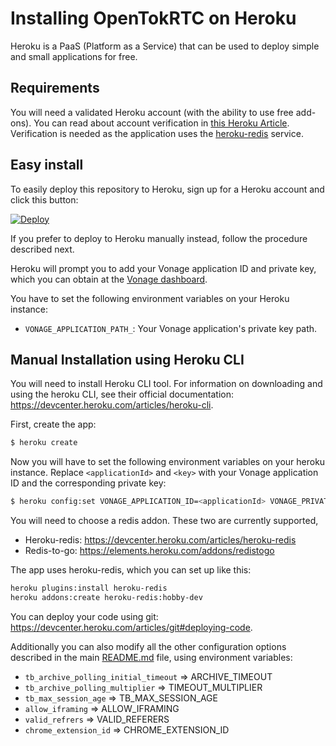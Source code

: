 # Installing OpenTokRTC on Heroku

Heroku is a PaaS (Platform as a Service) that can be used to deploy simple and small applications
for free.

## Requirements

You will need a validated Heroku account (with the ability to use free add-ons). You can read about account verification in [this Heroku Article](https://devcenter.heroku.com/articles/account-verification). Verification is needed as the application uses the [heroku-redis](https://devcenter.heroku.com/articles/heroku-redis) service.

## Easy install

To easily deploy this repository to Heroku, sign up for a Heroku account and click this
button:

[![Deploy](https://www.herokucdn.com/deploy/button.svg)](https://heroku.com/deploy?template=https://github.com/opentok/opentok-rtc)

If you prefer to deploy to Heroku manually instead, follow the procedure described next.

Heroku will prompt you to add your Vonage application ID and private key, which you can obtain at the [Vonage dashboard](https://dashboard.nexmo.com/).

You have to set the following environment variables on your Heroku instance:

- `VONAGE_APPLICATION_PATH_`: Your Vonage application's private key path.

## Manual Installation using Heroku CLI

You will need to install Heroku CLI tool. For information on downloading and using the heroku CLI, see their official documentation: https://devcenter.heroku.com/articles/heroku-cli.

First, create the app:

```sh
$ heroku create
```

Now you will have to set the following environment variables on your heroku instance. Replace `<applicationId>` and `<key>` with your Vonage application ID and the corresponding private key:

```sh
$ heroku config:set VONAGE_APPLICATION_ID=<applicationId> VONAGE_PRIVATE_KEY=<key>
```

You will need to choose a redis addon. These two are currently supported,
 - Heroku-redis: https://devcenter.heroku.com/articles/heroku-redis
 - Redis-to-go: https://elements.heroku.com/addons/redistogo

The app uses heroku-redis, which you can set up like this:

```sh
heroku plugins:install heroku-redis
heroku addons:create heroku-redis:hobby-dev
```

You can deploy your code using git: https://devcenter.heroku.com/articles/git#deploying-code.

Additionally you can also modify all the other configuration options described in the main
[README.md](README.md) file, using environment variables:

- `tb_archive_polling_initial_timeout` => ARCHIVE_TIMEOUT
- `tb_archive_polling_multiplier` => TIMEOUT_MULTIPLIER
- `tb_max_session_age` => TB_MAX_SESSION_AGE
- `allow_iframing` => ALLOW_IFRAMING
- `valid_refrers` => VALID_REFERERS
- `chrome_extension_id` => CHROME_EXTENSION_ID
